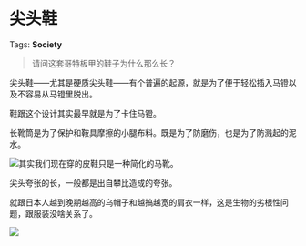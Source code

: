 # 尖头鞋

Tags: **Society**

> 请问这套哥特板甲的鞋子为什么那么长？



尖头鞋——尤其是硬质尖头鞋——有个普遍的起源，就是为了便于轻松插入马镫以及不容易从马镫里脱出。

鞋跟这个设计其实最早就是为了卡住马镫。

长靴筒是为了保护和鞍具摩擦的小腿布料。既是为了防磨伤，也是为了防溅起的泥水。

![](https://pic1.zhimg.com/50/v2-95cd6674f201117539e6d8da5a0c7412_720w.jpg?source=1940ef5c)其实我们现在穿的皮鞋只是一种简化的马靴。

尖头夸张的长，一般都是出自攀比造成的夸张。

就跟日本人越到晚期越高的乌帽子和越搞越宽的肩衣一样，这是生物的劣根性问题，跟服装没啥关系了。

![](https://pic1.zhimg.com/50/v2-d046b6ee76ac50a8d90503b443026c22_720w.jpg?source=1940ef5c)

